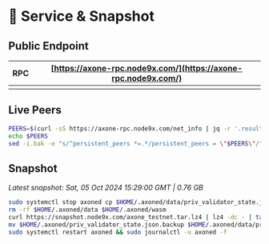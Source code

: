 # 💾 Service & Snapshot

## Public Endpoint <a href="#public-endpoint" id="public-endpoint"></a>

| RPC | [https://axone-rpc.node9x.com/](https://axone-rpc.node9x.com/) |
| --- | -------------------------------------------------------------- |
|     |                                                                |

## Live Peers <a href="#live-peers" id="live-peers"></a>

```bash
PEERS=$(curl -sS https://axone-rpc.node9x.com/net_info | jq -r '.result.peers[] | "\(.node_info.id)@\(.remote_ip):\(.node_info.listen_addr)"' | awk -F ':' '{print $1":"$(NF)}' | paste -sd, -)
echo $PEERS
sed -i.bak -e "s/^persistent_peers *=.*/persistent_peers = \"$PEERS\"/" $HOME/.axoned/config/config.toml
```

## Snapshot <a href="#snapshot" id="snapshot"></a>

_Latest snapshot: Sat, 05 Oct 2024 15:29:00 GMT | 0.76 GB_

```bash
sudo systemctl stop axoned cp $HOME/.axoned/data/priv_validator_state.json $HOME/.axoned/priv_validator_state.json.backup 
rm -rf $HOME/.axoned/data $HOME/.axoned/wasm 
curl https://snapshot.node9x.com/axone_testnet.tar.lz4 | lz4 -dc - | tar -xf - -C $HOME/.axoned 
mv $HOME/.axoned/priv_validator_state.json.backup $HOME/.axoned/data/priv_validator_state.json 
sudo systemctl restart axoned && sudo journalctl -u axoned -f
```
